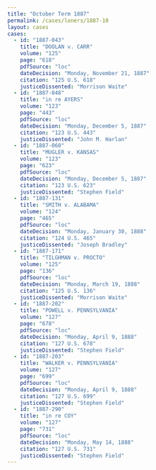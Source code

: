 ```yaml
---
title: "October Term 1887"
permalink: /cases/loners/1887-10
layout: cases
cases:
  - id: "1887-043"
    title: "DOOLAN v. CARR"
    volume: "125"
    page: "618"
    pdfSource: "loc"
    dateDecision: "Monday, November 21, 1887"
    citation: "125 U.S. 618"
    justiceDissented: "Morrison Waite"
  - id: "1887-048"
    title: "in re AYERS"
    volume: "123"
    page: "443"
    pdfSource: "loc"
    dateDecision: "Monday, December 5, 1887"
    citation: "123 U.S. 443"
    justiceDissented: "John M. Harlan"
  - id: "1887-060"
    title: "MUGLER v. KANSAS"
    volume: "123"
    page: "623"
    pdfSource: "loc"
    dateDecision: "Monday, December 5, 1887"
    citation: "123 U.S. 623"
    justiceDissented: "Stephen Field"
  - id: "1887-131"
    title: "SMITH v. ALABAMA"
    volume: "124"
    page: "465"
    pdfSource: "loc"
    dateDecision: "Monday, January 30, 1888"
    citation: "124 U.S. 465"
    justiceDissented: "Joseph Bradley"
  - id: "1887-171"
    title: "TILGHMAN v. PROCTO"
    volume: "125"
    page: "136"
    pdfSource: "loc"
    dateDecision: "Monday, March 19, 1888"
    citation: "125 U.S. 136"
    justiceDissented: "Morrison Waite"
  - id: "1887-202"
    title: "POWELL v. PENNSYLVANIA"
    volume: "127"
    page: "678"
    pdfSource: "loc"
    dateDecision: "Monday, April 9, 1888"
    citation: "127 U.S. 678"
    justiceDissented: "Stephen Field"
  - id: "1887-203"
    title: "WALKER v. PENNSYLVANIA"
    volume: "127"
    page: "699"
    pdfSource: "loc"
    dateDecision: "Monday, April 9, 1888"
    citation: "127 U.S. 699"
    justiceDissented: "Stephen Field"
  - id: "1887-290"
    title: "in re COY"
    volume: "127"
    page: "731"
    pdfSource: "loc"
    dateDecision: "Monday, May 14, 1888"
    citation: "127 U.S. 731"
    justiceDissented: "Stephen Field"
---
```


